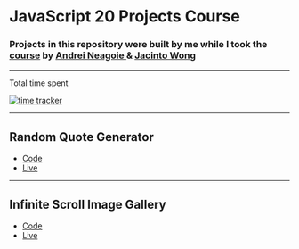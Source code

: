 # JavaScript 20 Projects Course

### Projects in this repository were built by me while I took the [course](https://academy.zerotomastery.io/p/javascript-projects) by [Andrei Neagoie ](https://github.com/aneagoie) & [Jacinto Wong](https://github.com/JacintoDesign)
___
Total time spent

[![time tracker](https://wakatime.com/badge/github/pexeixv/JavascriptWebProjects.svg)](https://wakatime.com/badge/github/pexeixv/JavascriptWebProjects)

___


## Random Quote Generator
+ [Code](https://github.com/pexeixv/JavascriptWebProjects/tree/main/quoteGenerator)
+ [Live](https://pexeixv.github.io/JavascriptWebProjects/quoteGenerator/)

___

## Infinite Scroll Image Gallery
+ [Code](https://github.com/pexeixv/JavascriptWebProjects/tree/main/infiniteScroll)
+ [Live](https://pexeixv.github.io/JavascriptWebProjects/infiniteScroll/)



